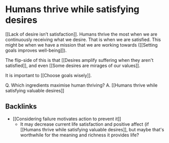 # Humans thrive while satisfying desires
[[Lack of desire isn’t satisfaction]]. Humans thrive the most when we are continuously receiving what we desire. That is when we are satisfied. This might be when we have a mission that we are working towards ([[Setting goals improves well-being]]).

The flip-side of this is that [[Desires amplify suffering when they aren't satisfied]], and even [[Some desires are mirages of our values]]. 

It is important to [[Choose goals wisely]].

Q. Which ingredients maximise human thriving?
A. [[Humans thrive while satisfying valuable desires]]

## Backlinks
* [[Considering failure motivates action to prevent it]]
	* It may decrease current life satisfaction and positive affect (if [[Humans thrive while satisfying valuable desires]], but maybe that's worthwhile for the meaning and richness it provides life?

<!-- {BearID:610354AC-0679-4753-A36B-F2DB951A1737-3501-000001E661B0C567} -->
